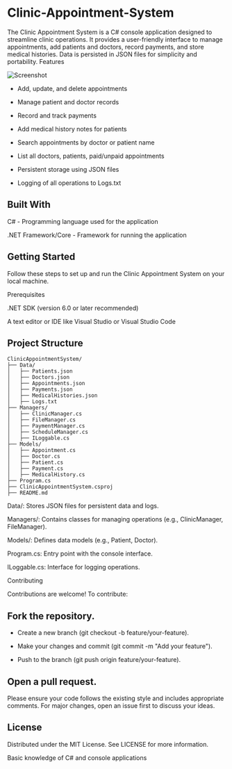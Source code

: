 # Clinic-Appointment-System
The Clinic Appointment System is a C# console application designed to streamline clinic operations. It provides a user-friendly interface to manage appointments, add patients and doctors, record payments, and store medical histories. Data is persisted in JSON files for simplicity and portability.
Features


![Screenshot](<img width="1918" height="1022" alt="image" src="https://github.com/user-attachments/assets/a4b650ce-299a-4df9-98ee-1634013f082e" />
)



- Add, update, and delete appointments



- Manage patient and doctor records



- Record and track payments



- Add medical history notes for patients



- Search appointments by doctor or patient name



- List all doctors, patients, paid/unpaid appointments



- Persistent storage using JSON files



- Logging of all operations to Logs.txt

## Built With





C# - Programming language used for the application



.NET Framework/Core - Framework for running the application




## Getting Started

Follow these steps to set up and run the Clinic Appointment System on your local machine.

Prerequisites





.NET SDK (version 6.0 or later recommended)



A text editor or IDE like Visual Studio or Visual Studio Code

## Project Structure
```
ClinicAppointmentSystem/
├── Data/
│   ├── Patients.json
│   ├── Doctors.json
│   ├── Appointments.json
│   ├── Payments.json
│   ├── MedicalHistories.json
│   ├── Logs.txt
├── Managers/
│   ├── ClinicManager.cs
│   ├── FileManager.cs
│   ├── PaymentManager.cs
│   ├── ScheduleManager.cs
│   ├── ILoggable.cs
├── Models/
│   ├── Appointment.cs
│   ├── Doctor.cs
│   ├── Patient.cs
│   ├── Payment.cs
│   ├── MedicalHistory.cs
├── Program.cs
├── ClinicAppointmentSystem.csproj
├── README.md
```

Data/: Stores JSON files for persistent data and logs.



Managers/: Contains classes for managing operations (e.g., ClinicManager, FileManager).



Models/: Defines data models (e.g., Patient, Doctor).



Program.cs: Entry point with the console interface.



ILoggable.cs: Interface for logging operations.

Contributing

Contributions are welcome! To contribute:





## Fork the repository.



- Create a new branch (git checkout -b feature/your-feature).



- Make your changes and commit (git commit -m "Add your feature").



- Push to the branch (git push origin feature/your-feature).



## Open a pull request.

Please ensure your code follows the existing style and includes appropriate comments. For major changes, open an issue first to discuss your ideas.

## License

Distributed under the MIT License. See LICENSE for more information.



Basic knowledge of C# and console applications
